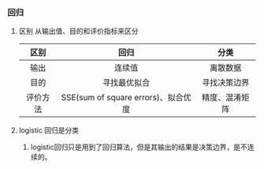 ### 回归

1. 区别
从输出值、目的和评价指标来区分

    | 区别 | 回归 | 分类 |
    | :-: | :-: | :-: |
    | 输出 | 连续值 | 离散数据 |
    | 目的 | 寻找最优拟合 | 寻找决策边界 |
    | 评价方法 | SSE(sum of square errors)、拟合优度 | 精度、混淆矩阵 |

2. logistic 回归是分类
    1. logistic回归只是用到了回归算法，但是其输出的结果是决策边界，是不连续的。